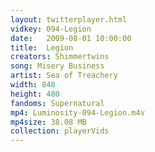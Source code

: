 ```yaml
---
layout: twitterplayer.html
vidkey: 094-Legion
date:   2009-08-01 10:00:00
title:  Legion
creators: Shimmertwins
song: Misery Business
artist: Sea of Treachery
width: 848
height: 480
fandoms: Supernatural
mp4: Luminosity-094-Legion.m4v
mp4size: 38.08 MB
collection: playerVids
---
```


  <div>
  
  </div>
  